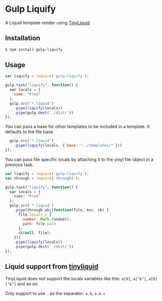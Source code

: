 Gulp Liquify
==============

A Liquid template render using [TinyLiquid](https://github.com/leizongmin/tinyliquid/)

Installation
------

```bash
$ npm install gulp-liquify
```

Usage
------

```js
var liquify = require('gulp-liquify');

gulp.task("liquify", function() {
  var locals = {
    name: "Fred"
  };
  gulp.src('*.liquid')
    .pipe(liquify(locals))
    .pipe(gulp.dest('./dist/'))
});
```

You can pass a base for other templates to be included in a template. It defaults to the file base.

```js
  gulp.src('*.liquid')
    .pipe(liquify(locals, { base: "../templates/" }))
});
```
You can pass file specific locals by attaching it to the vinyl file object in a previous task.

```js
var liquify = require('gulp-liquify');
var through = require('through2');

gulp.task("liquify", function() {
  var locals = {
    name: "Fred"
  };
  gulp.src('*.liquid')
    .pipe(through.obj(function(file, enc, cb) {
      file.locals = {
        number: Math.random(),
        path: file.path
      };
      cb(null, file);
    }))
    .pipe(liquify(locals))
    .pipe(gulp.dest('./dist/'))
});
```

Liquid support from [tinyliquid](https://github.com/leizongmin/tinyliquid)
------

TinyLiquid does not support the locals variables like this: 
`a[0]`, `a["b"]`, `a[0]["b"]` and so on.

Only support to use `.` as the separator: `a.b`, `a.b.c`
